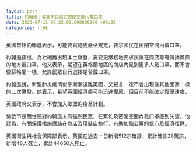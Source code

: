 ```yaml
---
layout: post
title: 約翰遜：或要求民眾在密閉空間內戴口罩
date: 2020-07-11 00:22:02.000000000 +08:00
categories: rthk
---
```


英國首相約翰遜表示，可能要實施更嚴格規定，要求國民在密閉空間內戴口罩。

約翰遜指出，為杜絕再出現本土爆發，需要更嚴格地要求民眾在商店等有傳播風險的地方戴口罩。他又表示，期望在英格蘭地區的商店內見到更多人戴口罩，而不會像蘇格蘭一樣，允許民眾自行選擇是否戴口罩。

約翰遜說，新型肺炎疫情似乎漸漸遠離英國，又聲言一定不會出現像其他國家一樣的二次爆發。他表示，希望英國經濟盡可能迅速復原，但目前不能確定復原速度。

英國政府又表示，不會加入歐盟的疫苗計劃。

倫敦市長簡世德對約翰遜未有強制民眾，在繁忙及密閉空間內戴口罩感到失望，他認為，有關保護措施應該在商店及理髮店執行，有助加強公眾的信心及經濟復甦。

英國衛生與社會保障部表示，英國在過去一日新增512宗確診，累計確診28萬宗，新增48人死亡，累計44650人死亡。
